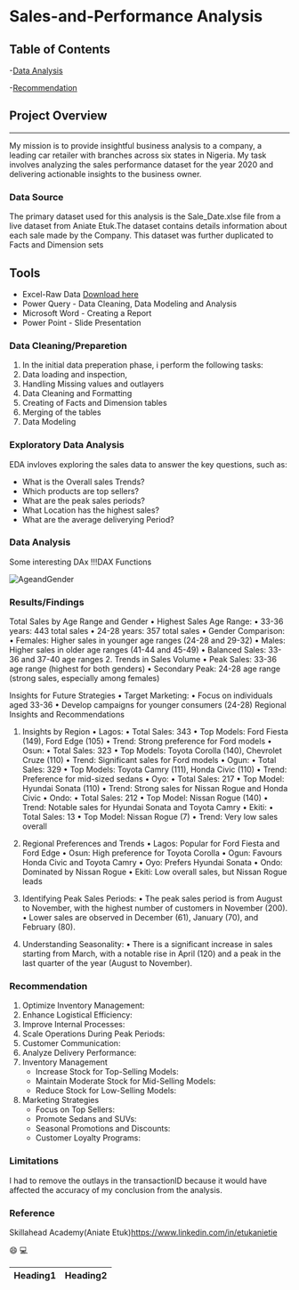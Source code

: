 # Sales-and-Performance Analysis

## Table of Contents

-[Data Analysis](#data-analysis)

-[Recommendation](#recommendation)




## Project Overview
---

My mission is to provide insightful business analysis to a company, a leading car retailer with branches across six states in Nigeria. My task involves analyzing the sales performance dataset for the year 2020 and delivering actionable insights to the business owner.

### Data Source

The primary dataset used for this analysis is the Sale_Date.xlse file from a live dataset from Aniate Etuk.The dataset contains details information about each sale made by the Company. This dataset was further duplicated to Facts and Dimension sets

## Tools
- Excel-Raw Data [Download here](https://drive.google.com/file/d/1CmS1fVdNoZNkxpgT9UzLZJm1rOko7Kvc/view?usp=drive_link)
- Power Query - Data Cleaning, Data Modeling and Analysis
- Microsoft Word - Creating a Report
- Power Point - Slide Presentation

### Data Cleaning/Preparetion

1. In the initial data preperation phase, i perform the following tasks:
2. Data loading and inspection,
3. Handling Missing values and outlayers
4. Data Cleaning and Formatting
5. Creating of Facts and Dimension tables
6. Merging of the tables
7. Data Modeling

### Exploratory Data Analysis

EDA invloves exploring the sales data to answer the key questions, such as:

- What is the Overall sales Trends?
- Which products are top sellers?
- What are the peak sales periods?
- What Location has the highest sales?
- What are the average deliverying Period?

### Data Analysis

Some interesting DAx 
!!!DAX Functions 



![AgeandGender](https://github.com/Viktrack/Sales-and-Performance/assets/150234141/83ce1416-e6f0-47a1-9ee5-0226f741ebfb)


 ### Results/Findings

 Total Sales by Age Range and Gender
•	Highest Sales Age Range:
•	33-36 years: 443 total sales
•	24-28 years: 357 total sales
•	Gender Comparison:
•	Females: Higher sales in younger age ranges (24-28 and 29-32)
•	Males: Higher sales in older age ranges (41-44 and 45-49)
•	Balanced Sales: 33-36 and 37-40 age ranges
2. Trends in Sales Volume
•	Peak Sales: 33-36 age range (highest for both genders)
•	Secondary Peak: 24-28 age range (strong sales, especially among females)

Insights for Future Strategies
•	Target Marketing:
•	Focus on individuals aged 33-36
•	Develop campaigns for younger consumers (24-28)
Regional Insights and Recommendations
1. Insights by Region
•	Lagos:
•	Total Sales: 343
•	Top Models: Ford Fiesta (149), Ford Edge (105)
•	Trend: Strong preference for Ford models
•	Osun:
•	Total Sales: 323
•	Top Models: Toyota Corolla (140), Chevrolet Cruze (110)
•	Trend: Significant sales for Ford models
•	Ogun:
•	Total Sales: 329
•	Top Models: Toyota Camry (111), Honda Civic (110)
•	Trend: Preference for mid-sized sedans
•	Oyo:
•	Total Sales: 217
•	Top Model: Hyundai Sonata (110)
•	Trend: Strong sales for Nissan Rogue and Honda Civic
•	Ondo:
•	Total Sales: 212
•	Top Model: Nissan Rogue (140)
•	Trend: Notable sales for Hyundai Sonata and Toyota Camry
•	Ekiti:
•	Total Sales: 13
•	Top Model: Nissan Rogue (7)
•	Trend: Very low sales overall
2. Regional Preferences and Trends
•	Lagos: Popular for Ford Fiesta and Ford Edge
•	Osun: High preference for Toyota Corolla
•	Ogun: Favours Honda Civic and Toyota Camry
•	Oyo: Prefers Hyundai Sonata
•	Ondo: Dominated by Nissan Rogue
•	Ekiti: Low overall sales, but Nissan Rogue leads

1.	Identifying Peak Sales Periods:
•	The peak sales period is from August to November, with the highest number of customers in November (200).
•	Lower sales are observed in December (61), January (70), and February (80).
2.	Understanding Seasonality:
•	There is a significant increase in sales starting from March, with a notable rise in April (120)
and a peak in the last quarter of the year (August to November).

### Recommendation
1.	Optimize Inventory Management:
2.	Enhance Logistical Efficiency:
3.	Improve Internal Processes:
4.	Scale Operations During Peak Periods:
5.	Customer Communication:
6.	Analyze Delivery Performance:
7.  Inventory Management
     - Increase Stock for Top-Selling Models:
     -  Maintain Moderate Stock for Mid-Selling Models:
      - Reduce Stock for Low-Selling Models:
8.  Marketing Strategies
     - Focus on Top Sellers:
     - Promote Sedans and SUVs:
     - Seasonal Promotions and Discounts:
     - Customer Loyalty Programs:



### Limitations

I had to remove the outlays in the transactionID because it would have affected the accuracy of my conclusion from the analysis.

### Reference
Skillahead Academy(Aniate Etuk)https://www.linkedin.com/in/etukanietie

  😄
  💻

  
|Heading1|Heading2|
|--------|--------|




